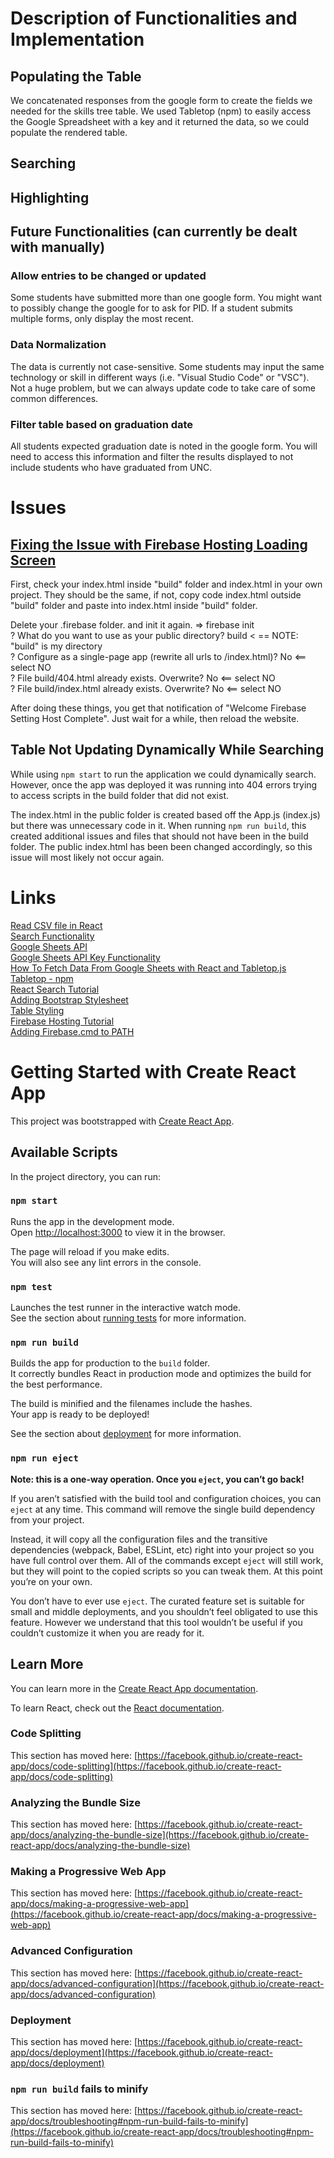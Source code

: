 # Description of Functionalities and Implementation

## Populating the Table
We concatenated responses from the google form to create the fields we needed for the skills tree table. We used Tabletop (npm) to easily access the Google Spreadsheet with a key and it returned the data, so we could populate the rendered table.

## Searching

## Highlighting

## Future Functionalities (can currently be dealt with manually)

### Allow entries to be changed or updated
Some students have submitted more than one google form. You might want to possibly change the google for to ask for PID. If a student submits multiple forms, only display the most recent.

### Data Normalization
The data is currently not case-sensitive. Some students may input the same technology or skill in different ways (i.e. "Visual Studio Code" or "VSC"). Not a huge problem, but we can always update code to take care of some common differences.

### Filter table based on graduation date
All students expected graduation date is noted in the google form. You will need to access this information and filter the results displayed to not include students who have graduated from UNC.

# Issues 

## [Fixing the Issue with Firebase Hosting Loading Screen](https://github.com/coreui/coreui-react/issues/55)

First, check your index.html inside "build" folder and index.html in your own project. They should be the same, if not, copy code index.html outside "build" folder and paste into index.html inside "build" folder.

Delete your .firebase folder. and init it again.
=> firebase init  
? What do you want to use as your public directory? build < == NOTE: "build" is my directory  
? Configure as a single-page app (rewrite all urls to /index.html)? No <== select NO  
? File build/404.html already exists. Overwrite? No <== select NO  
? File build/index.html already exists. Overwrite? No <== select NO  

After doing these things, you get that notification of "Welcome Firebase Setting Host Complete". Just wait for a while, then reload the website.

## Table Not Updating Dynamically While Searching

While using `npm start` to run the application we could dynamically search. However, once the app was deployed it was running into 404 errors trying to access scripts in the build folder that did not exist. 

The index.html in the public folder is created based off the App.js (index.js) but there was unnecessary code in it. When running `npm run build`, this created additional issues and files that should not have been in the build folder. The public index.html has been been changed accordingly, so this issue will most likely not occur again. 

# Links

[Read CSV file in React](https://www.cluemediator.com/read-csv-file-in-react)  
[Search Functionality](https://developer.okta.com/blog/2020/08/26/react-hooks)  
[Google Sheets API](https://developers.google.com/sheets/api/reference/rest)  
[Google Sheets API Key Functionality](https://developers.google.com/sheets/api/reference/rest/v4/spreadsheets/get)  
[How To Fetch Data From Google Sheets with React and Tabletop.js](https://medium.com/vowel-magic/how-to-fetch-data-from-google-sheets-with-react-and-tabletop-js-ca0e9d2ab34b)  
[Tabletop - npm](https://www.npmjs.com/package/tabletop)  
[React Search Tutorial](https://www.emgoto.com/react-search-bar/)  
[Adding Bootstrap Stylesheet](https://react-bootstrap.github.io/getting-started/introduction/)  
[Table Styling](https://react-bootstrap.github.io/components/table/)   
[Firebase Hosting Tutorial](https://www.youtube.com/watch?v=IDHfvpsYShs)   
[Adding Firebase.cmd to PATH](https://stackoverflow.com/questions/29531235/firebase-hosting-set-up-issue?stw=2)  

# Getting Started with Create React App

This project was bootstrapped with [Create React App](https://github.com/facebook/create-react-app).

## Available Scripts

In the project directory, you can run:

### `npm start`

Runs the app in the development mode.\
Open [http://localhost:3000](http://localhost:3000) to view it in the browser.

The page will reload if you make edits.\
You will also see any lint errors in the console.

### `npm test`

Launches the test runner in the interactive watch mode.\
See the section about [running tests](https://facebook.github.io/create-react-app/docs/running-tests) for more information.

### `npm run build`

Builds the app for production to the `build` folder.\
It correctly bundles React in production mode and optimizes the build for the best performance.

The build is minified and the filenames include the hashes.\
Your app is ready to be deployed!

See the section about [deployment](https://facebook.github.io/create-react-app/docs/deployment) for more information.

### `npm run eject`

**Note: this is a one-way operation. Once you `eject`, you can’t go back!**

If you aren’t satisfied with the build tool and configuration choices, you can `eject` at any time. This command will remove the single build dependency from your project.

Instead, it will copy all the configuration files and the transitive dependencies (webpack, Babel, ESLint, etc) right into your project so you have full control over them. All of the commands except `eject` will still work, but they will point to the copied scripts so you can tweak them. At this point you’re on your own.

You don’t have to ever use `eject`. The curated feature set is suitable for small and middle deployments, and you shouldn’t feel obligated to use this feature. However we understand that this tool wouldn’t be useful if you couldn’t customize it when you are ready for it.


## Learn More

You can learn more in the [Create React App documentation](https://facebook.github.io/create-react-app/docs/getting-started).

To learn React, check out the [React documentation](https://reactjs.org/).

### Code Splitting

This section has moved here: [https://facebook.github.io/create-react-app/docs/code-splitting](https://facebook.github.io/create-react-app/docs/code-splitting)

### Analyzing the Bundle Size

This section has moved here: [https://facebook.github.io/create-react-app/docs/analyzing-the-bundle-size](https://facebook.github.io/create-react-app/docs/analyzing-the-bundle-size)

### Making a Progressive Web App

This section has moved here: [https://facebook.github.io/create-react-app/docs/making-a-progressive-web-app](https://facebook.github.io/create-react-app/docs/making-a-progressive-web-app)

### Advanced Configuration

This section has moved here: [https://facebook.github.io/create-react-app/docs/advanced-configuration](https://facebook.github.io/create-react-app/docs/advanced-configuration)

### Deployment

This section has moved here: [https://facebook.github.io/create-react-app/docs/deployment](https://facebook.github.io/create-react-app/docs/deployment)

### `npm run build` fails to minify

This section has moved here: [https://facebook.github.io/create-react-app/docs/troubleshooting#npm-run-build-fails-to-minify](https://facebook.github.io/create-react-app/docs/troubleshooting#npm-run-build-fails-to-minify)
